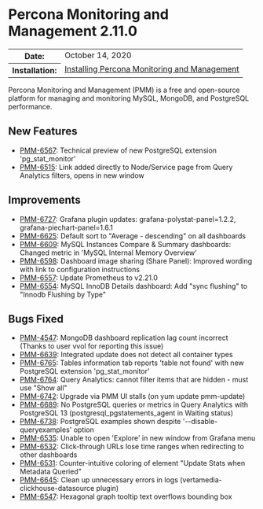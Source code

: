 # Percona Monitoring and Management 2.11.0

<table class="docutils field-list" frame="void" rules="none">
  <colgroup>
    <col class="field-name">
    <col class="field-body">
  </colgroup>
  <tbody valign="top">
    <tr class="field-odd field">
      <th class="field-name">Date:</th>
      <td class="field-body">October 14, 2020</td>
    </tr>
    <tr class="field-even field">
      <th class="field-name">Installation:</th>
      <td class="field-body">
        <a class="reference external" href="https://www.percona.com/doc/percona-monitoring-and-management/2.x/setting-up/">Installing Percona Monitoring and Management</a></td>
    </tr>
  </tbody>
</table>

Percona Monitoring and Management (PMM) is a free and open-source platform for managing and monitoring MySQL, MongoDB, and PostgreSQL performance.

## New Features

* [PMM-6567](https://jira.percona.com/browse/PMM-6567): Technical preview of new PostgreSQL extension 'pg_stat_monitor'
* [PMM-6515](https://jira.percona.com/browse/PMM-6515): Link added directly to Node/Service page from Query Analytics filters, opens in new window



## Improvements

* [PMM-6727](https://jira.percona.com/browse/PMM-6727): Grafana plugin updates: grafana-polystat-panel=1.2.2, grafana-piechart-panel=1.6.1
* [PMM-6625](https://jira.percona.com/browse/PMM-6625): Default sort to "Average - descending" on all dashboards
* [PMM-6609](https://jira.percona.com/browse/PMM-6609): MySQL Instances Compare & Summary dashboards: Changed metric in 'MySQL Internal Memory Overview'
* [PMM-6598](https://jira.percona.com/browse/PMM-6598): Dashboard image sharing (Share Panel): Improved wording with link to configuration instructions
* [PMM-6557](https://jira.percona.com/browse/PMM-6557): Update Prometheus to v2.21.0
* [PMM-6554](https://jira.percona.com/browse/PMM-6554): MySQL InnoDB Details dashboard: Add "sync flushing" to "Innodb Flushing by Type"



## Bugs Fixed

* [PMM-4547](https://jira.percona.com/browse/PMM-4547): MongoDB dashboard replication lag count incorrect (Thanks to user vvol for reporting this issue)
* [PMM-6639](https://jira.percona.com/browse/PMM-6639): Integrated update does not detect all container types
* [PMM-6765](https://jira.percona.com/browse/PMM-6765): Tables information tab reports 'table not found' with new PostgreSQL extension 'pg_stat_monitor'
* [PMM-6764](https://jira.percona.com/browse/PMM-6764): Query Analytics: cannot filter items that are hidden - must use "Show all"
* [PMM-6742](https://jira.percona.com/browse/PMM-6742): Upgrade via PMM UI stalls (on yum update pmm-update)
* [PMM-6689](https://jira.percona.com/browse/PMM-6689): No PostgreSQL queries or metrics in Query Analytics with PostgreSQL 13 (postgresql_pgstatements_agent in Waiting status)
* [PMM-6738](https://jira.percona.com/browse/PMM-6738): PostgreSQL examples shown despite '--disable-queryexamples' option
* [PMM-6535](https://jira.percona.com/browse/PMM-6535): Unable to open 'Explore' in new window from Grafana menu
* [PMM-6532](https://jira.percona.com/browse/PMM-6532): Click-through URLs lose time ranges when redirecting to other dashboards
* [PMM-6531](https://jira.percona.com/browse/PMM-6531): Counter-intuitive coloring of element "Update Stats when Metadata Queried"
* [PMM-6645](https://jira.percona.com/browse/PMM-6645): Clean up unnecessary errors in logs (vertamedia-clickhouse-datasource plugin)
* [PMM-6547](https://jira.percona.com/browse/PMM-6547): Hexagonal graph tooltip text overflows bounding box
